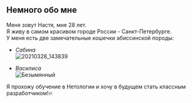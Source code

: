 ## Немного обо мне
Меня зовут Настя, мне 28 лет.  
Я живу в самом красивом городе России - Санкт-Петербурге.  
У меня есть две замечательные кошечки абиссинской породы:  
- _Сабина_  
![20210328_143839](https://github.com/Vasilka-a/HWaboutme/assets/160263970/04210f79-5bd8-4abf-a951-b8249476cd75)

- _Василиса_  
![Безымянный](https://github.com/Vasilka-a/HWaboutme/assets/160263970/a433bbb2-17ac-4f61-a266-cd324ef0b243)

Я прохожу обучение в Нетологии и хочу в будущем стать классным разработчиком!🔥



  
  

